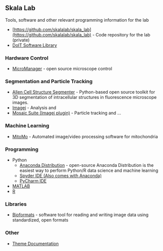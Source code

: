 
## Skala Lab
Tools, software and other relevant programming information for the lab

* [https://github.com/skalalab/skala_lab](https://github.com/skalalab/skala_lab) - Code repository for the lab (private)
* [DoIT Software Library](https://it.wisc.edu/services/software/)

### Hardware Control
* [MicroManager](https://micro-manager.org/wiki/Version_2.0) - open source microscope control

### Segmentation and Particle Tracking

* [Allen Cell Structure Segmenter](https://www.allencell.org/segmenter.html) -  Python-based open source toolkit for 3D segmentation of intracellular structures in fluorescence microscope images.
* [Imagej](https://imagej.net/Downloads) - Analysis and 
* [Mosaic Suite (Imagej plugin)](http://mosaic.mpi-cbg.de/?q=downloads/imageJ) - Particle tracking and ...

### Machine Learning 
* [MitoMo](https://omictools.com/mitomo-tool) - Automated image/video processing software for mitochondria 

### Programming
* Python
  * [Anaconda Distribution](https://www.anaconda.com/distribution/) - open-source Anaconda Distribution is the easiest way to perform Python/R data science and machine learning
  * [Spyder IDE (Also comes with Anaconda)](https://github.com/spyder-ide/spyder)
  * [PyCharm IDE](https://www.jetbrains.com/pycharm/)
* [MATLAB](https://it.wisc.edu/services/software/)
* [R](https://www.r-project.org/)

### Libraries
* [Bioformats](https://www.openmicroscopy.org/bio-formats/) - software tool for reading and writing image data using standardized, open formats

### Other
* [Theme Documentation](https://github.com/pages-themes/leap-day)


